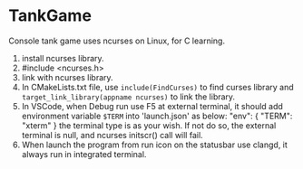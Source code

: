 # TankGame
Console tank game uses ncurses on Linux, for C learning.

1. install ncurses library.
2. #include <ncurses.h>
3. link with ncurses library.
4. In CMakeLists.txt file, use `include(FindCurses)` to find curses library and `target_link_library(appname ncurses)` to link the library.
5. In VSCode, when Debug run use F5 at external terminal, it should add environment variable `$TERM` into 'launch.json' as below:
    "env": { "TERM": "xterm" }
  the terminal type is as your wish. If not do so, the external terminal is null, and ncurses initscr() call will fail.
6. When launch the program from run icon on the statusbar use clangd, it always run in integrated terminal.